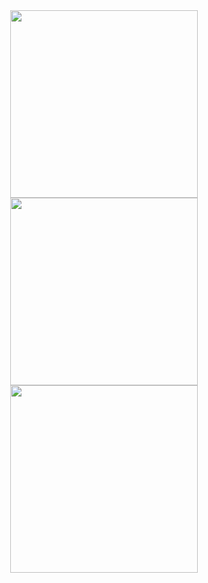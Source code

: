 

<div align="center">
<img src="https://github.com/user-attachments/assets/276cc10a-6b46-4ac5-bbd0-c907196270c0" width="300px" />
  <img src="https://github.com/user-attachments/assets/dd57e717-e5b1-437e-89b6-086a8c37109c" width="300px" />
  <img src="https://github.com/user-attachments/assets/7b043b97-7150-4238-b329-294190058b73" width="300px" />
</div>
